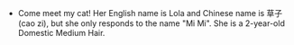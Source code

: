 <!-- - First-prize Academic Scholarship, 2023.

- Freshman Academic Scholarship, 2022.

- Excellent Graduation Project of Jiangsu Province, 2022.

- First-prize Enterprise Scholarship, 2021.

- First-prize Academic Scholarship, 2019. -->

- Come meet my cat! Her English name is Lola and Chinese name is 草子(cao zi), but she only responds to the name "Mi Mi". She is a 2-year-old Domestic Medium Hair. 
<!-- - ![](/static/assets/img/cat.jpg) -->